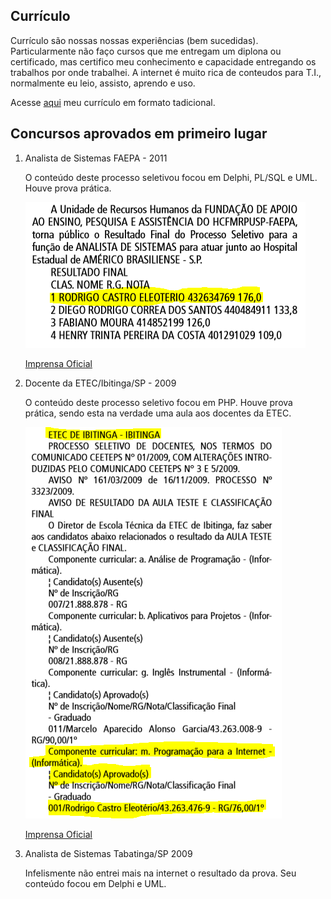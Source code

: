 ## Currículo

Currículo são nossas nossas experiências (bem sucedidas). Particularmente não faço cursos 
que me entregam um diplona ou certificado, mas certifico meu conhecimento e capacidade entregando os trabalhos por onde trabalhei. 
A internet é muito rica de conteudos para T.I., normalmente eu leio, assisto, aprendo e uso. 

Acesse [aqui](/Curriculo/cv2020.pdf) meu currículo em formato tadicional.

## Concursos aprovados em primeiro lugar

1. Analista de Sistemas FAEPA - 2011

    O conteúdo deste processo seletivou focou em Delphi, PL/SQL e UML. Houve prova prática.
  
    ![Recorte](/Curriculo/faepa2011.PNG)
  
    [Imprensa Oficial](https://www.imprensaoficial.com.br/DO/BuscaDO2001Documento_11_4.aspx?link=%2f2011%2fexecutivo%2520secao%2520i%2fmarco%2f29%2fpag_0082_FAEHMM779N3Q1e47VSB8N3AJPJ9.pdf&pagina=82&data=29/03/2011&caderno=Executivo%20I&paginaordenacao=100082)

2. Docente da ETEC/Ibitinga/SP - 2009

    O conteúdo deste processo seletivo focou em PHP. Houve prova prática, sendo esta na verdade uma aula aos docentes da ETEC.
   
    ![Recorte](/Curriculo/etec2009.PNG)
   
    [Imprensa Oficial](https://www.imprensaoficial.com.br/DO/BuscaDO2001Documento_11_4.aspx?link=%2f2009%2fexecutivo%2520secao%2520i%2fdezembro%2f31%2fpag_0137_7OC9HLK4V1KQGeDCJN6FBCCASF5.pdf&pagina=137&data=31/12/2009&caderno=Executivo%20I&paginaordenacao=100137)

3. Analista de Sistemas Tabatinga/SP 2009

    Infelismente não entrei mais na internet o resultado da prova. Seu conteúdo focou em Delphi e UML.